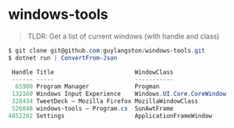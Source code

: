 # windows-tools

> TLDR: Get a list of current windows (with handle and class)

```powershell
$ git clone git@github.com:guylangston/windows-tools.git
$ dotnet run | ConvertFrom-Json

 Handle Title                       WindowClass
 ------ -----                       -----------
  65900 Program Manager             Progman
 132160 Windows Input Experience    Windows.UI.Core.CoreWindow
 328434 TweetDeck — Mozilla Firefox MozillaWindowClass
 526848 windows-tools – Program.cs  SunAwtFrame
4852202 Settings                    ApplicationFrameWindow
```


